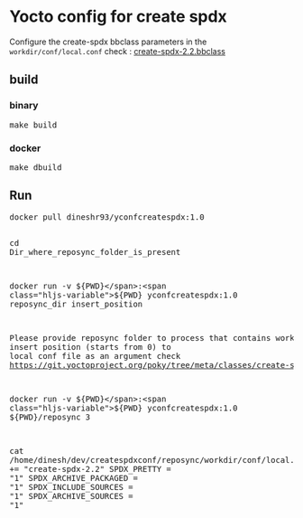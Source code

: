 <h1 id="yocto-config-for-create-spdx">Yocto config for create spdx</h1>

Configure the create-spdx bbclass parameters in the `workdir/conf/local.conf` 
check : [create-spdx-2.2.bbclass](https://git.yoctoproject.org/poky/tree/meta/classes/create-spdx-2.2.bbclass)

<h2 id="build">build</h2>
<h3 id="binary">binary</h3>
<pre class="codeblock language-sh">make build
</pre>
<h3 id="docker">docker</h3>
<pre class="codeblock language-sh">make dbuild
</pre>
<h2 id="run">Run</h2>
<pre class="codeblock language-sh">
docker pull dineshr93/yconfcreatespdx:1.0

<span class="hljs-built_in">cd</span> Dir_where_reposync_folder_is_present
 
docker run -v <span class="hljs-variable">${PWD}</span>:<span class="hljs-variable">${PWD}</span> yconfcreatespdx:1.0 reposync_dir insert_position

Please provide reposync folder to process that contains workdir , insert position (starts from 0) to <span class="hljs-built_in">local</span> conf file as an argument
check https://git.yoctoproject.org/poky/tree/meta/classes/create-spdx-2.2.bbclass


docker run -v <span class="hljs-variable">${PWD}</span>:<span class="hljs-variable">${PWD}</span> yconfcreatespdx:1.0 <span class="hljs-variable">${PWD}</span>/reposync 3

<span class="hljs-built_in">cat</span> /home/dinesh/dev/createspdxconf/reposync/workdir/conf/local.conf
INHERIT += <span class="hljs-string">&quot;create-spdx-2.2&quot;</span>
SPDX_PRETTY = <span class="hljs-string">&quot;1&quot;</span>
SPDX_ARCHIVE_PACKAGED = <span class="hljs-string">&quot;1&quot;</span>
SPDX_INCLUDE_SOURCES = <span class="hljs-string">&quot;1&quot;</span>
SPDX_ARCHIVE_SOURCES = <span class="hljs-string">&quot;1&quot;</span>
</pre>
